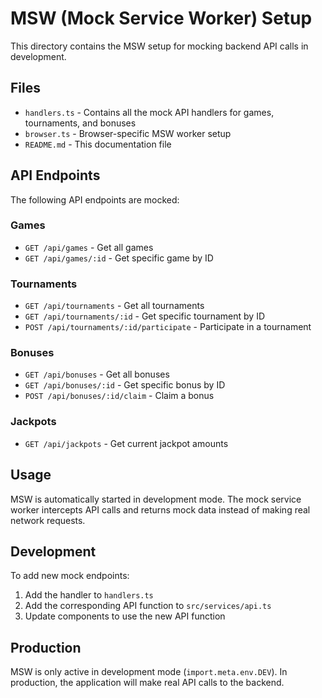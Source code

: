 # MSW (Mock Service Worker) Setup

This directory contains the MSW setup for mocking backend API calls in development.

## Files

- `handlers.ts` - Contains all the mock API handlers for games, tournaments, and bonuses
- `browser.ts` - Browser-specific MSW worker setup
- `README.md` - This documentation file

## API Endpoints

The following API endpoints are mocked:

### Games
- `GET /api/games` - Get all games
- `GET /api/games/:id` - Get specific game by ID

### Tournaments
- `GET /api/tournaments` - Get all tournaments
- `GET /api/tournaments/:id` - Get specific tournament by ID
- `POST /api/tournaments/:id/participate` - Participate in a tournament

### Bonuses
- `GET /api/bonuses` - Get all bonuses
- `GET /api/bonuses/:id` - Get specific bonus by ID
- `POST /api/bonuses/:id/claim` - Claim a bonus

### Jackpots
- `GET /api/jackpots` - Get current jackpot amounts

## Usage

MSW is automatically started in development mode. The mock service worker intercepts API calls and returns mock data instead of making real network requests.

## Development

To add new mock endpoints:

1. Add the handler to `handlers.ts`
2. Add the corresponding API function to `src/services/api.ts`
3. Update components to use the new API function

## Production

MSW is only active in development mode (`import.meta.env.DEV`). In production, the application will make real API calls to the backend.
